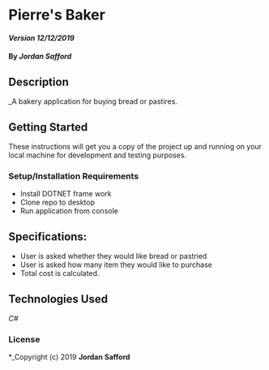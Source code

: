 # Pierre's Baker

#### _Version 12/12/2019_

#### By _**Jordan Safford**_

## Description

_A bakery application for buying bread or pastires.

## Getting Started

These instructions will get you a copy of the project up and running on your local machine for development and testing purposes.

### Setup/Installation Requirements
* Install DOTNET frame work
* Clone repo to desktop
* Run application from console

## Specifications:
* User is asked whether they would like bread or pastried
* User is asked how many item they would like to purchase
* Total cost is calculated.

## Technologies Used

_C#_

### License

*_Copyright (c) 2019 **Jordan Safford**